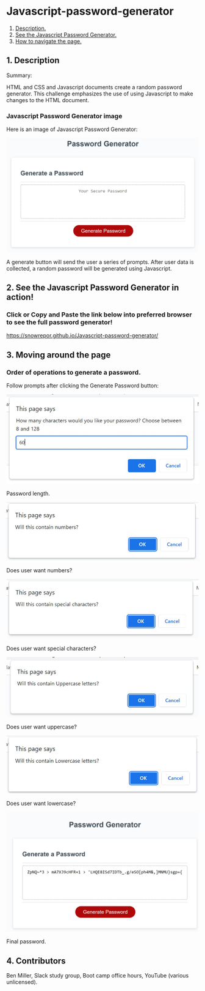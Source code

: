 # Javascript-password-generator
1. [ Description. ](#desc)
2. [ See the Javascript Password Generator. ](#web-address)
3. [ How to navigate the page. ](#usage)


<a name="desc"></a>
## 1. Description

Summary:

HTML and CSS and Javascript documents create a random password generator. This challenge emphasizes the use of using Javascript to make changes to the HTML document.

### Javascript Password Generator image


Here is an image of Javascript Password Generator:

![Top-Page-Area](./assets/images/img1.JPG?raw=true "Top-Page-Area")

A generate button will send the user a series of prompts. After user data is collected, a random password will be generated using Javascript.

<a name="web-address"></a>
## 2. See the Javascript Password Generator in action!

### Click or Copy and Paste the link below into preferred browser to see the full password generator! 


https://snowrepor.github.io/Javascript-password-generator/

<a name="usage"></a>
## 3. Moving around the page


### Order of operations to generate a password.

Follow prompts after clicking the Generate Password button:

![nav-menu](./assets/images/img3.JPG?raw=true "Navigational Menu")

Password length.

![nav-menu](./assets/images/img4.JPG?raw=true "Navigational Menu")

Does user want numbers?

![nav-menu](./assets/images/img5.JPG?raw=true "Navigational Menu")

Does user want special characters?

![nav-menu](./assets/images/img6.JPG?raw=true "Navigational Menu")

Does user want uppercase?

![nav-menu](./assets/images/img7.JPG?raw=true "Navigational Menu")

Does user want lowercase?

![nav-menu](./assets/images/img8.JPG?raw=true "Navigational Menu")

Final password.

<a name="Built By"></a>
## 4. Contributors 
Ben Miller, Slack study group, Boot camp office hours, YouTube (various unlicensed).